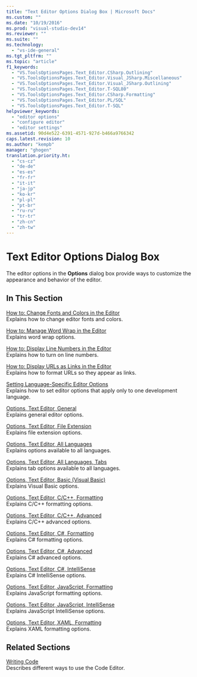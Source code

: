 ```yaml
---
title: "Text Editor Options Dialog Box | Microsoft Docs"
ms.custom: ""
ms.date: "10/19/2016"
ms.prod: "visual-studio-dev14"
ms.reviewer: ""
ms.suite: ""
ms.technology: 
  - "vs-ide-general"
ms.tgt_pltfrm: ""
ms.topic: "article"
f1_keywords: 
  - "VS.ToolsOptionsPages.Text_Editor.CSharp.Outlining"
  - "VS.ToolsOptionsPages.Text_Editor.Visual_JSharp.Miscellaneous"
  - "VS.ToolsOptionsPages.Text_Editor.Visual_JSharp.Outlining"
  - "VS.ToolsOptionsPages.Text_Editor.T-SQL80"
  - "VS.ToolsOptionsPages.Text_Editor.CSharp.Formatting"
  - "VS.ToolsOptionsPages.Text_Editor.PL/SQL"
  - "VS.ToolsOptionsPages.Text_Editor.T-SQL"
helpviewer_keywords: 
  - "editor options"
  - "configure editor"
  - "editor settings"
ms.assetid: 90d4e522-6391-4571-927d-b466a9766342
caps.latest.revision: 10
ms.author: "kempb"
manager: "ghogen"
translation.priority.ht: 
  - "cs-cz"
  - "de-de"
  - "es-es"
  - "fr-fr"
  - "it-it"
  - "ja-jp"
  - "ko-kr"
  - "pl-pl"
  - "pt-br"
  - "ru-ru"
  - "tr-tr"
  - "zh-cn"
  - "zh-tw"
---
```

# Text Editor Options Dialog Box
The editor options in the **Options** dialog box provide ways to customize the appearance and behavior of the editor.  
  
## In This Section  
 [How to: Change Fonts and Colors in the Editor](../reference/how-to--change-fonts-and-colors-in-the-editor.md)  
 Explains how to change editor fonts and colors.  
  
 [How to: Manage Word Wrap in the Editor](../reference/how-to--manage-word-wrap-in-the-editor.md)  
 Explains word wrap options.  
  
 [How to: Display Line Numbers in the Editor](../reference/how-to--display-line-numbers-in-the-editor.md)  
 Explains how to turn on line numbers.  
  
 [How to: Display URLs as Links in the Editor](../reference/how-to--display-urls-as-links-in-the-editor.md)  
 Explains how to format URLs so they appear as links.  
  
 [Setting Language-Specific Editor Options](../reference/setting-language-specific-editor-options.md)  
 Explains how to set editor options that apply only to one development language.  
  
 [Options, Text Editor, General](../reference/options--text-editor--general.md)  
 Explains general editor options.  
  
 [Options, Text Editor, File Extension](../reference/options--text-editor--file-extension.md)  
 Explains file extension options.  
  
 [Options, Text Editor, All Languages](../reference/options--text-editor--all-languages.md)  
 Explains options available to all languages.  
  
 [Options, Text Editor, All Languages, Tabs](../reference/options--text-editor--all-languages--tabs.md)  
 Explains tab options available to all languages.  
  
 [Options, Text Editor, Basic (Visual Basic)](../reference/options--text-editor--basic--visual-basic-.md)  
 Explains Visual Basic options.  
  
 [Options, Text Editor, C/C++, Formatting](../reference/options--text-editor--c-c----formatting.md)  
 Explains C/C++ formatting options.  
  
 [Options, Text Editor, C/C++, Advanced](../reference/options--text-editor--c-c----advanced.md)  
 Explains C/C++ advanced options.  
  
 [Options, Text Editor, C#, Formatting](../reference/options--text-editor--csharp--formatting.md)  
 Explains C# formatting options.  
  
 [Options, Text Editor, C#, Advanced](../reference/options--text-editor--csharp--advanced.md)  
 Explains C# advanced options.  
  
 [Options, Text Editor, C#, IntelliSense](../reference/options--text-editor--csharp--intellisense.md)  
 Explains C# IntelliSense options.  
  
 [Options, Text Editor, JavaScript, Formatting](../reference/options--text-editor--javascript--formatting.md)  
 Explains JavaScript formatting options.  
  
 [Options, Text Editor, JavaScript, IntelliSense](../reference/options--text-editor--javascript--intellisense.md)  
 Explains JavaScript IntelliSense options.  
  
 [Options, Text Editor, XAML, Formatting](../reference/options--text-editor--xaml--formatting.md)  
 Explains XAML formatting options.  
  
## Related Sections  
 [Writing Code](../ide/writing-code-in-the-code-and-text-editor.md)  
 Describes different ways to use the Code Editor.